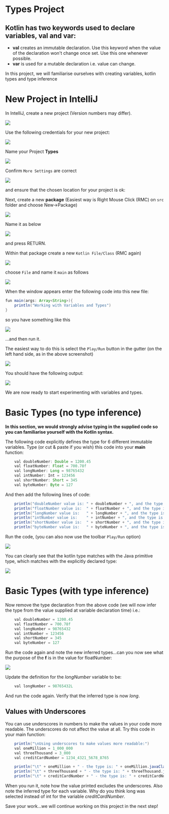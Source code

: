 # Types Project


## Kotlin has two keywords used to declare variables, **val** and **var**:

- **val** creates an immutable declaration. Use this keyword when the value of the declaration won't change once set.  Use this one whenever possible.
- **var** is used for a mutable declaration i.e. value can change.

In this project, we will familiarise ourselves with creating variables, kotlin types and type inference


# New Project in IntelliJ

In IntelliJ, create a new project (Version numbers may differ).  

![](img/s01.png)

Use the following credentials for your new project:

![](img/s02.png)

Name your Project **Types**

![](img/s03.png)

Confirm `More Settings` are correct

![](img/s04.png)

and ensure that the chosen location for your project is ok:

Next, create a new **package** (Easiest way is Right Mouse Click (RMC) on `src` folder and choose New->Package)

![](img/s05.png)

Name it as below

![](img/s06.png)

and press RETURN.

Within that package create a new `Kotlin File/Class` (RMC again)

![](img/s07.png)

choose `File` and name it `main` as follows

![](img/s08.png)


When the window appears enter the following code into this new file:

~~~java
fun main(args: Array<String>){
    println("Working with Variables and Types")
}
~~~

so you have something like this

![](img/s09.png)

...and then run it.  

The easiest way to do this is select the `Play/Run` button in the gutter (on the left hand side, as in the above screenshot)

![](img/s10.png)

You should have the following output:

![](img/s11.png)

We are now ready to start experimenting with variables and types.


# Basic Types (no type inference)

**In this section, we would strongly advise typing in the supplied code so you can familiarise yourself with the Kotlin syntax.**

The following code explicitly defines the type for 6 different immutable variables.  Type (or cut & paste if you wish) this code into your **main** function:

~~~java
    val doubleNumber: Double = 1200.45
    val floatNumber: Float = 700.78f
    val longNumber: Long = 98765432
    val intNumber: Int = 123456
    val shortNumber: Short = 345
    val byteNumber: Byte = 127
~~~

And then add the following lines of code:

~~~Java
    println("doubleNumber value is: " + doubleNumber + ", and the type is: " + doubleNumber.javaClass)
    println("floatNumber value is:  " + floatNumber + ", and the type is: " + floatNumber.javaClass)
    println("longNumber value is:   " + longNumber + ", and the type is: " + longNumber.javaClass)
    println("intNumber value is:    " + intNumber + ", and the type is: " + intNumber.javaClass)
    println("shortNumber value is:  " + shortNumber + ", and the type is: " + shortNumber.javaClass)
    println("byteNumber value is:   " + byteNumber + ", and the type is: " + byteNumber.javaClass)
~~~

Run the code, (you can also now use the toolbar `Play/Run` option)

![](img/s12.png)

You can clearly see that the kotlin type matches with the Java primitive type, which matches with the explicitly declared type:

![](img/s13.png)


# Basic Types (with type inference)

Now remove the type declaration from the above code (we will now infer the type from the value supplied at variable declaration time) i.e.:

~~~java
    val doubleNumber = 1200.45
    val floatNumber = 700.78f
    val longNumber = 98765432
    val intNumber = 123456
    val shortNumber = 345
    val byteNumber = 127
~~~

Run the code again and note the new inferred types...can you now see what the purpose of the **f** is in the value for floatNumber:

![](img/s14.png)

Update the definition for the *longNumber* variable to be:

~~~java
    val longNumber = 98765432L
~~~

And run the code again.  Verify that the inferred type is now *long*.


## Values with Underscores

You can use underscores in numbers to make the values in your code more readable.  The underscores do not affect the value at all.  Try this code in your main function:

~~~java
    println("\nUsing underscores to make values more readable:")
    val oneMillion = 1_000_000
    val threeThousand = 3_000
    val creditCardNumber = 1234_4321_5678_8765

    println("\t" + oneMillion + " - the type is: " + oneMillion.javaClass)
    println("\t" + threeThousand + " - the type is: " + threeThousand.javaClass)
    println("\t" + creditCardNumber + " - the type is: " + creditCardNumber.javaClass)
~~~

When you run it, note how the value printed excludes the underscores.  Also note the inferred type for each variable.  Why do you think long was selected instead of int for the variable *creditCardNumber*.

Save your work...we will continue working on this project in the next step!
